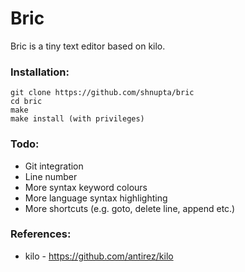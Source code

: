 # Bric
Bric is a tiny text editor based on kilo.


### Installation:
```
git clone https://github.com/shnupta/bric
cd bric
make
make install (with privileges)
```

### Todo:
- Git integration
- Line number
- More syntax keyword colours
- More language syntax highlighting
- More shortcuts (e.g. goto, delete line, append etc.)


### References:
- kilo - https://github.com/antirez/kilo

